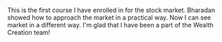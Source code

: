 This is the first course I have enrolled in for the stock market. Bharadan showed
how to approach the market in
a practical way. Now I can see
market in a different way. I'm glad that I
have been a part of the Wealth Creation team!